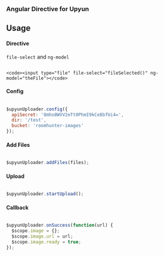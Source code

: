 ### Angular Directive for Upyun

## Usage

#### Directive

`file-select` and `ng-model`

```

<code><input type="file" file-select="fileSelected()" ng-model="theFile"></code>

```

#### Config

```js

$upyunUploader.config({
  apiSecret: '8mho8WVV2eTt0PhmI9kCe8bfUi4=',
  dir: '/test',
  bucket: 'roomhunter-images'
});

```

#### Add Files

```js

$upyunUploader.addFiles(files);


```

#### Upload

```js

$upyunUploader.startUpload();


```

#### Callback

```js

$upyunUploader.onSuccess(function(url) {
  $scope.image = {};
  $scope.image.url = url;
  $scope.image.ready = true;
});

```